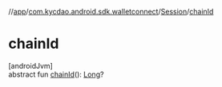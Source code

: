 //[app](../../../index.md)/[com.kycdao.android.sdk.walletconnect](../index.md)/[Session](index.md)/[chainId](chain-id.md)

# chainId

[androidJvm]\
abstract fun [chainId](chain-id.md)(): [Long](https://kotlinlang.org/api/latest/jvm/stdlib/kotlin/-long/index.html)?
